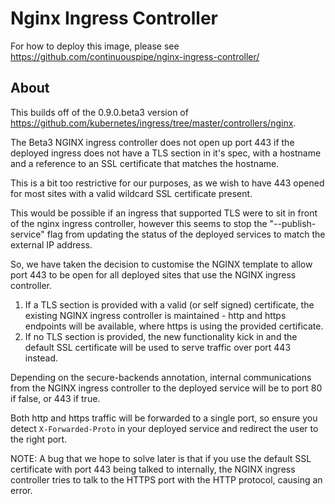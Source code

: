 # Nginx Ingress Controller

For how to deploy this image, please see https://github.com/continuouspipe/nginx-ingress-controller/

## About

This builds off of the 0.9.0.beta3 version of https://github.com/kubernetes/ingress/tree/master/controllers/nginx.

The Beta3 NGINX ingress controller does not open up port 443 if the deployed ingress does not have a TLS section in it's spec, with a hostname and a reference to an SSL certificate that matches the hostname.

This is a bit too restrictive for our purposes, as we wish to have 443 opened for most sites with a valid wildcard SSL certificate present.

This would be possible if an ingress that supported TLS were to sit in front of the nginx ingress controller, however this seems to stop the "--publish-service" flag from updating the status of the deployed services to match the external IP address.

So, we have taken the decision to customise the NGINX template to allow port 443 to be open for all deployed sites that use the NGINX ingress controller.

1. If a TLS section is provided with a valid (or self signed) certificate, the existing NGINX ingress controller is maintained - http and https endpoints will be available, where https is using the provided certificate.
2. If no TLS section is provided, the new functionality kick in and the default SSL certificate will be used to serve traffic over port 443 instead.

Depending on the secure-backends annotation, internal communications from the NGINX ingress controller to the deployed service will be to port 80 if false, or 443 if true.

Both http and https traffic will be forwarded to a single port, so ensure you detect `X-Forwarded-Proto` in your deployed service and redirect the user to the right port.

NOTE:
A bug that we hope to solve later is that if you use the default SSL certificate with port 443 being talked to internally,
the NGINX ingress controller tries to talk to the HTTPS port with the HTTP protocol, causing an error.
